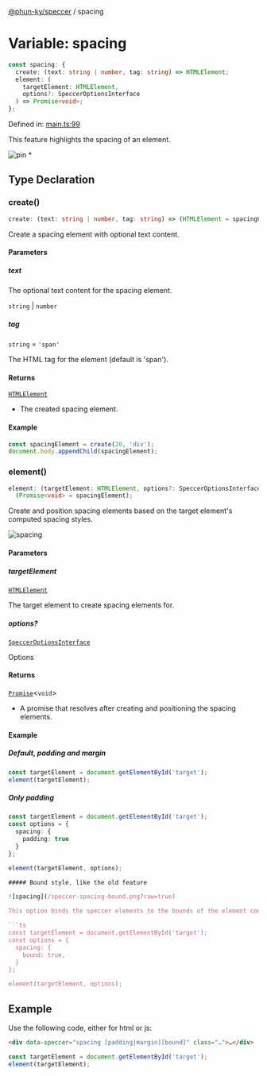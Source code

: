 [@phun-ky/speccer](../index.md) / spacing

# Variable: spacing

```ts
const spacing: {
  create: (text: string | number, tag: string) => HTMLElement;
  element: (
    targetElement: HTMLElement,
    options?: SpeccerOptionsInterface
  ) => Promise<void>;
};
```

Defined in:
[main.ts:99](https://github.com/phun-ky/speccer/blob/main/src/main.ts#L99)

This feature highlights the spacing of an element.

![pin](/speccer-spacing-dark.png?raw=true) \*

## Type Declaration

### create()

```ts
create: (text: string | number, tag: string) => (HTMLElement = spacingCreate);
```

Create a spacing element with optional text content.

#### Parameters

##### text

The optional text content for the spacing element.

`string` | `number`

##### tag

`string` = `'span'`

The HTML tag for the element (default is 'span').

#### Returns

[`HTMLElement`](https://developer.mozilla.org/docs/Web/API/HTMLElement)

- The created spacing element.

#### Example

```ts
const spacingElement = create(20, 'div');
document.body.appendChild(spacingElement);
```

### element()

```ts
element: (targetElement: HTMLElement, options?: SpeccerOptionsInterface) =>
  (Promise<void> = spacingElement);
```

Create and position spacing elements based on the target element's computed
spacing styles.

![spacing](/speccer-spacing-light.png?raw=true)

#### Parameters

##### targetElement

[`HTMLElement`](https://developer.mozilla.org/docs/Web/API/HTMLElement)

The target element to create spacing elements for.

##### options?

[`SpeccerOptionsInterface`](../interfaces/SpeccerOptionsInterface.md)

Options

#### Returns

[`Promise`](https://developer.mozilla.org/docs/Web/JavaScript/Reference/Global_Objects/Promise)<`void`>

- A promise that resolves after creating and positioning the spacing elements.

#### Example

##### Default, padding and margin

```ts
const targetElement = document.getElementById('target');
element(targetElement);
```

##### Only padding

````ts
const targetElement = document.getElementById('target');
const options = {
  spacing: {
    padding: true
  }
};

element(targetElement, options);

##### Bound style, like the old feature

![spacing](/speccer-spacing-bound.png?raw=true)

This option binds the speccer elements to the bounds of the element container.

```ts
const targetElement = document.getElementById('target');
const options = {
  spacing: {
    bound: true,
  }
};

element(targetElement, options);
````

## Example

Use the following code, either for html or js:

```html
<div data-speccer="spacing [padding|margin][bound]" class="…">…</div>
```

```ts
const targetElement = document.getElementById('target');
element(targetElement);
```
